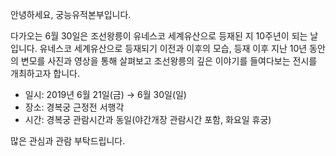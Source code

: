 안녕하세요, 궁능유적본부입니다.

다가오는 6월 30일은 조선왕릉이 유네스코 세계유산으로 등재된 지 10주년이 되는 날입니다. 유네스코 세계유산으로 등재되기 이전과 이후의 모습, 등재 이후 지난 10년 동안의 변모를 사진과 영상을 통해 살펴보고 조선왕릉의 깊은 이야기를 들여다보는 전시를 개최하고자 합니다.

- 일시: 2019년 6월 21일(금) → 6월 30일(일)
- 장소: 경복궁 근정전 서행각
- 시간: 경복궁 관람시간과 동일(야간개장 관람시간 포함, 화요일 휴궁)

많은 관심과 관람 부탁드립니다.